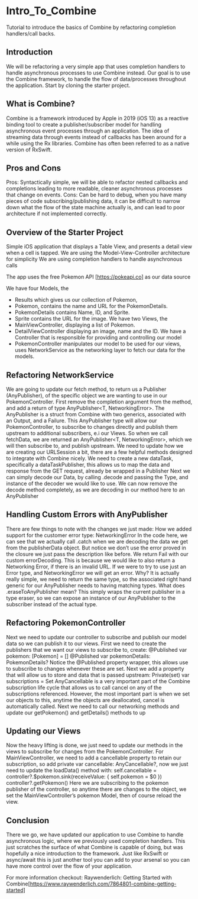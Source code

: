 # Intro_To_Combine
Tutorial to introduce the basics of Combine by refactoring completion handlers/call backs. 

## Introduction

We will be refactoring a very simple app that uses completion handlers to handle asynchronous processes to use Combine instead.
Our goal is to use the Combine framework, to handle the flow of data/processes throughout the application.
Start by cloning the starter project. 


## What is Combine?

Combine is a framework introduced by Apple in 2019 (iOS 13) as a reactive binding tool to create a publisher/subscriber model for handling asynchronous event processes through an application.
The idea of streaming data through events instead of callbacks has been around for a while using the Rx libraries. Combine has often been referred to as a native version of RxSwift.

## Pros and Cons

Pros: Syntactically simple, we will be able to refactor nested callbacks and completions leading to more readable, cleaner asynchronous processes that change on events.
Cons: Can be hard to debug, when you have many pieces of code subscribing/publishing data, it can be difficult to narrow down what the flow of the state machine actually is, and can lead to poor architecture if not implemented correctly.

## Overview of the Starter Project

Simple iOS application that displays a Table View, and presents a detail view when a cell is tapped.
We are using the Model-View-Controller architecture for simplicity
We are using completion handlers to handle asynchronous calls

The app uses the free Pokemon API [https://pokeapi.co] as our data source

We have four Models, the 
* Results which gives us our collection of Pokemon, 
* Pokemon, contains the name and URL for the PokemonDetails.
* PokemonDetails contains Name, ID, and Sprite.
* Sprite contains the URL for the image.
We have two Views, the 
* MainViewController, displaying a list of Pokemon.
* DetailViewController displaying an image, name and the ID. 
We have a Controller that is responsible for providing and controlling our model
* PokemonController manipulates our model to be used for our views, uses NetworkService as the networking layer to fetch our data for the models.

## Refactoring NetworkService

We are going to update our fetch method, to return us a Publisher (AnyPublisher), of the specific object we are wanting to use in our PokemonController.
First remove the completion argument from the method, and add a return of type AnyPublisher<T, NetworkingError>.
The AnyPublisher is a struct from Combine with two generics, associated with an Output, and a Failure. This AnyPublisher type will allow our PokemonController, to subscribe to changes directly and publish them upstream to additional subscribers, e.i our Views.
So when we call fetchData, we are returned an AnyPublisher<T, NetworkingError>, which we will then subscribe to, and publish upstream.
We need to update how we are creating our URLSession a bit, there are a few helpful methods designed to integrate with Combine nicely.
We need to create a new dataTask, specifically a dataTaskPublisher, this allows us to map the data and response from the GET request, already be wrapped in a Publisher
Next we can simply decode our Data, by calling .decode and passing the Type, and instance of the decoder we would like to use.
We can now remove the decode method completely, as we are decoding in our method here to an AnyPublisher

## Handling Custom Errors with AnyPublisher

There are few things to note with the changes we just made:
How we added support for the customer error type: NetworkingError
In the code here, we can see that we actually call .catch when we are decoding the data we get from the publisherData object. But notice we don’t use the error proved in the closure we just pass the description like before. We return Fail with our custom errorDecoding. 
This is because we would like to also return a Networking Error, if there is an invalid URL. If we were to try to use just an Error type, and NetworkingError we will get an error. Why? It is actually really simple, we need to return the same type, so the associated right hand generic for our AnyPublisher needs to having matching types.
What does .eraseToAnyPublisher mean?
This simply wraps the current publisher in a type eraser, so we can expose an instance of our AnyPublisher to the subscriber instead of the actual type.

## Refactoring PokemonController

Next we need to update our controller to subscribe and publish our model data so we can publish it to our views.
First we need to create the publishers that we want our views to subscribe to, create:
@Published var pokemon: [Pokemon] = []
@Published var pokemonDetails: PokemonDetails?
Notice the @Published property wrapper, this allows use to subscribe to changes whenever these are set. 
Next we add a property that will allow us to store and data that is passed upstream:
Private(set) var subscriptions = Set<AnyCancellable>
AnyCancellable is a very important part of the Combine subscription life cycle that allows us to call cancel on any of the subscriptions referenced. However, the most important part is when we set our objects to this, anytime the objects are deallocated, cancel is automatically called.
Next we need to call our networking methods and update our getPokemon() and getDetails() methods to up

## Updating our Views

Now the heavy lifting is done, we just need to update our methods in the views to subscribe for changes from the PokemonController.
For MainViewController, we need to add a cancellable property to retain our subscription, so add private var cancellable: AnyCancellable?, now we just need to update the loadData() method with:
self.cancellable = controller?.$pokemon.sink(receiveValue: { self.pokemon = $0 })
controller?.getPokemon()
Here we are subscribing to the pokemon publisher of the controller, so anytime there are changes to the object, we set the MainViewController’s pokemon Model, then of course reload the view.

## Conclusion

There we go, we have updated our application to use Combine to handle asynchronous logic, where we previously used completion handlers.
This just scratches the surface of what Combine is capable of doing, but was hopefully a nice introduction to the framework.
Just like RxSwift or async/await this is just another tool you can add to your arsenal so you can have more control over the flow of your application.

For more information checkout: Raywenderlich: Getting Started with Combine[https://www.raywenderlich.com/7864801-combine-getting-started]
